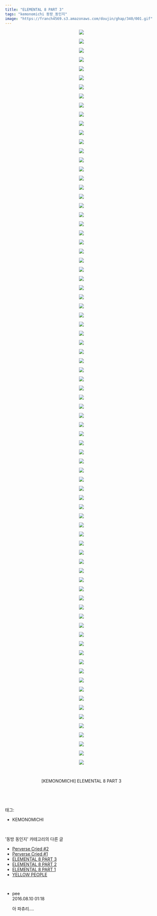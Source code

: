 ```yaml
---
title: "ELEMENTAL 8 PART 3"
tags: "kemonomichi 동방_동인지"
image: "https://franch4569.s3.amazonaws.com/doujin/ghap/340/001.gif"
---
```

<div class="article">
<p style="text-align: center; clear: none; float: none;"><img src="{{ site.imgserver2 }}/ghap/340/001.gif"/></p>
<p style="text-align: center; clear: none; float: none;"><img src="{{ site.imgserver2 }}/ghap/340/002.jpg"/></p>
<p style="text-align: center; clear: none; float: none;"><img src="{{ site.imgserver2 }}/ghap/340/003.gif"/></p>
<p style="text-align: center; clear: none; float: none;"><img src="{{ site.imgserver2 }}/ghap/340/004.gif"/></p>
<p style="text-align: center; clear: none; float: none;"><img src="{{ site.imgserver2 }}/ghap/340/005.gif"/></p>
<p style="text-align: center; clear: none; float: none;"><img src="{{ site.imgserver2 }}/ghap/340/006.gif"/></p>
<p style="text-align: center; clear: none; float: none;"><img src="{{ site.imgserver2 }}/ghap/340/007.gif"/></p>
<p style="text-align: center; clear: none; float: none;"><img src="{{ site.imgserver2 }}/ghap/340/008.gif"/></p>
<p style="text-align: center; clear: none; float: none;"><img src="{{ site.imgserver2 }}/ghap/340/009.gif"/></p>
<p style="text-align: center; clear: none; float: none;"><img src="{{ site.imgserver2 }}/ghap/340/010.gif"/></p>
<p style="text-align: center; clear: none; float: none;"><img src="{{ site.imgserver2 }}/ghap/340/011.gif"/></p>
<p style="text-align: center; clear: none; float: none;"><img src="{{ site.imgserver2 }}/ghap/340/012.gif"/></p>
<p style="text-align: center; clear: none; float: none;"><img src="{{ site.imgserver2 }}/ghap/340/013.gif"/></p>
<p style="text-align: center; clear: none; float: none;"><img src="{{ site.imgserver2 }}/ghap/340/014.gif"/></p>
<p style="text-align: center; clear: none; float: none;"><img src="{{ site.imgserver2 }}/ghap/340/015.gif"/></p>
<p style="text-align: center; clear: none; float: none;"><img src="{{ site.imgserver2 }}/ghap/340/016.gif"/></p>
<p style="text-align: center; clear: none; float: none;"><img src="{{ site.imgserver2 }}/ghap/340/017.gif"/></p>
<p style="text-align: center; clear: none; float: none;"><img src="{{ site.imgserver2 }}/ghap/340/018.gif"/></p>
<p style="text-align: center; clear: none; float: none;"><img src="{{ site.imgserver2 }}/ghap/340/019.gif"/></p>
<p style="text-align: center; clear: none; float: none;"><img src="{{ site.imgserver2 }}/ghap/340/020.gif"/></p>
<p style="text-align: center; clear: none; float: none;"><img src="{{ site.imgserver2 }}/ghap/340/021.gif"/></p>
<p style="text-align: center; clear: none; float: none;"><img src="{{ site.imgserver2 }}/ghap/340/022.gif"/></p>
<p style="text-align: center; clear: none; float: none;"><img src="{{ site.imgserver2 }}/ghap/340/023.gif"/></p>
<p style="text-align: center; clear: none; float: none;"><img src="{{ site.imgserver2 }}/ghap/340/024.gif"/></p>
<p style="text-align: center; clear: none; float: none;"><img src="{{ site.imgserver2 }}/ghap/340/025.jpg"/></p>
<p style="text-align: center; clear: none; float: none;"><img src="{{ site.imgserver2 }}/ghap/340/026.gif"/></p>
<p style="text-align: center; clear: none; float: none;"><img src="{{ site.imgserver2 }}/ghap/340/027.gif"/></p>
<p style="text-align: center; clear: none; float: none;"><img src="{{ site.imgserver2 }}/ghap/340/028.gif"/></p>
<p style="text-align: center; clear: none; float: none;"><img src="{{ site.imgserver2 }}/ghap/340/029.gif"/></p>
<p style="text-align: center; clear: none; float: none;"><img src="{{ site.imgserver2 }}/ghap/340/030.gif"/></p>
<p style="text-align: center; clear: none; float: none;"><img src="{{ site.imgserver2 }}/ghap/340/031.gif"/></p>
<p style="text-align: center; clear: none; float: none;"><img src="{{ site.imgserver2 }}/ghap/340/032.gif"/></p>
<p style="text-align: center; clear: none; float: none;"><img src="{{ site.imgserver2 }}/ghap/340/033.gif"/></p>
<p style="text-align: center; clear: none; float: none;"><img src="{{ site.imgserver2 }}/ghap/340/034.gif"/></p>
<p style="text-align: center; clear: none; float: none;"><img src="{{ site.imgserver2 }}/ghap/340/035.gif"/></p>
<p style="text-align: center; clear: none; float: none;"><img src="{{ site.imgserver2 }}/ghap/340/036.gif"/></p>
<p style="text-align: center; clear: none; float: none;"><img src="{{ site.imgserver2 }}/ghap/340/037.gif"/></p>
<p style="text-align: center; clear: none; float: none;"><img src="{{ site.imgserver2 }}/ghap/340/038.gif"/></p>
<p style="text-align: center; clear: none; float: none;"><img src="{{ site.imgserver2 }}/ghap/340/039.gif"/></p>
<p style="text-align: center; clear: none; float: none;"><img src="{{ site.imgserver2 }}/ghap/340/040.gif"/></p>
<p style="text-align: center; clear: none; float: none;"><img src="{{ site.imgserver2 }}/ghap/340/041.gif"/></p>
<p style="text-align: center; clear: none; float: none;"><img src="{{ site.imgserver2 }}/ghap/340/042.gif"/></p>
<p style="text-align: center; clear: none; float: none;"><img src="{{ site.imgserver2 }}/ghap/340/043.gif"/></p>
<p style="text-align: center; clear: none; float: none;"><img src="{{ site.imgserver2 }}/ghap/340/044.gif"/></p>
<p style="text-align: center; clear: none; float: none;"><img src="{{ site.imgserver2 }}/ghap/340/045.gif"/></p>
<p style="text-align: center; clear: none; float: none;"><img src="{{ site.imgserver2 }}/ghap/340/046.gif"/></p>
<p style="text-align: center; clear: none; float: none;"><img src="{{ site.imgserver2 }}/ghap/340/047.jpg"/></p>
<p style="text-align: center; clear: none; float: none;"><img src="{{ site.imgserver2 }}/ghap/340/048.gif"/></p>
<p style="text-align: center; clear: none; float: none;"><img src="{{ site.imgserver2 }}/ghap/340/049.gif"/></p>
<p style="text-align: center; clear: none; float: none;"><img src="{{ site.imgserver2 }}/ghap/340/050.gif"/></p>
<p style="text-align: center; clear: none; float: none;"><img src="{{ site.imgserver2 }}/ghap/340/051.gif"/></p>
<p style="text-align: center; clear: none; float: none;"><img src="{{ site.imgserver2 }}/ghap/340/052.gif"/></p>
<p style="text-align: center; clear: none; float: none;"><img src="{{ site.imgserver2 }}/ghap/340/053.gif"/></p>
<p style="text-align: center; clear: none; float: none;"><img src="{{ site.imgserver2 }}/ghap/340/054.gif"/></p>
<p style="text-align: center; clear: none; float: none;"><img src="{{ site.imgserver2 }}/ghap/340/055.gif"/></p>
<p style="text-align: center; clear: none; float: none;"><img src="{{ site.imgserver2 }}/ghap/340/056.gif"/></p>
<p style="text-align: center; clear: none; float: none;"><img src="{{ site.imgserver2 }}/ghap/340/057.gif"/></p>
<p style="text-align: center; clear: none; float: none;"><img src="{{ site.imgserver2 }}/ghap/340/058.gif"/></p>
<p style="text-align: center; clear: none; float: none;"><img src="{{ site.imgserver2 }}/ghap/340/059.gif"/></p>
<p style="text-align: center; clear: none; float: none;"><img src="{{ site.imgserver2 }}/ghap/340/060.gif"/></p>
<p style="text-align: center; clear: none; float: none;"><img src="{{ site.imgserver2 }}/ghap/340/061.jpg"/></p>
<p style="text-align: center; clear: none; float: none;"><img src="{{ site.imgserver2 }}/ghap/340/062.gif"/></p>
<p style="text-align: center; clear: none; float: none;"><img src="{{ site.imgserver2 }}/ghap/340/063.gif"/></p>
<p style="text-align: center; clear: none; float: none;"><img src="{{ site.imgserver2 }}/ghap/340/064.gif"/></p>
<p style="text-align: center; clear: none; float: none;"><img src="{{ site.imgserver2 }}/ghap/340/065.gif"/></p>
<p style="text-align: center; clear: none; float: none;"><img src="{{ site.imgserver2 }}/ghap/340/066.gif"/></p>
<p style="text-align: center; clear: none; float: none;"><img src="{{ site.imgserver2 }}/ghap/340/067.gif"/></p>
<p style="text-align: center; clear: none; float: none;"><img src="{{ site.imgserver2 }}/ghap/340/068.gif"/></p>
<p style="text-align: center; clear: none; float: none;"><img src="{{ site.imgserver2 }}/ghap/340/069.gif"/></p>
<p style="text-align: center; clear: none; float: none;"><img src="{{ site.imgserver2 }}/ghap/340/070.jpg"/></p>
<p style="text-align: center; clear: none; float: none;"><img src="{{ site.imgserver2 }}/ghap/340/071.gif"/></p>
<p style="text-align: center; clear: none; float: none;"><img src="{{ site.imgserver2 }}/ghap/340/072.gif"/></p>
<p style="text-align: center; clear: none; float: none;"><img src="{{ site.imgserver2 }}/ghap/340/073.gif"/></p>
<p style="text-align: center; clear: none; float: none;"><img src="{{ site.imgserver2 }}/ghap/340/074.gif"/></p>
<p style="text-align: center; clear: none; float: none;"><img src="{{ site.imgserver2 }}/ghap/340/075.gif"/></p>
<p style="text-align: center; clear: none; float: none;"><img src="{{ site.imgserver2 }}/ghap/340/076.gif"/></p>
<p style="text-align: center; clear: none; float: none;"><img src="{{ site.imgserver2 }}/ghap/340/077.gif"/></p>
<p style="text-align: center; clear: none; float: none;"><img src="{{ site.imgserver2 }}/ghap/340/078.gif"/></p>
<p style="text-align: center; clear: none; float: none;"><img src="{{ site.imgserver2 }}/ghap/340/079.gif"/></p>
<p style="text-align: center; clear: none; float: none;"><img src="{{ site.imgserver2 }}/ghap/340/080.gif"/></p>
<p style="text-align: center; clear: none; float: none;"><img src="{{ site.imgserver2 }}/ghap/340/081.jpg"/></p>
<p style="text-align: center; clear: none; float: none;"><br/></p>
<p style="text-align: center; clear: none; float: none;">[KEMONOMICHI] ELEMENTAL 8 PART 3</p>
<p><br/></p>
</div><br/>
<div class="tagTrail">
<p>태그: </p>
<ul>
<li>KEMONOMICHI</li>
</ul>
</div><br/>
<div class="another">
<p>'동방 동인지' 카테고리의 다른 글</p>
<ul>
<li><a href="/ghap_344">Perverse Cried #2</a></li>
<li><a href="/ghap_343">Perverse Cried #1</a></li>
<li><a href="/ghap_340">ELEMENTAL 8 PART 3</a></li>
<li><a href="/ghap_339">ELEMENTAL 8 PART 2</a></li>
<li><a href="/ghap_338">ELEMENTAL 8 PART 1</a></li>
<li><a href="/ghap_337">YELLOW PEOPLE</a></li>
</ul>
</div><br/>
<div class="cb_module cb_fluid">
<div class="cb_wrt cb_profile">
<div class="comment">
<ul>
<li class="cb_thumb_off" id="comment14778024">
<div class="cb_comment_area">
<div class="cb_info_area">
<div class="cb_section">
<span class="cb_nick_name">pee</span>
</div>
<div class="cb_section">
<span class="cb_date">2016.08.10 01:18 </span>
</div>
</div>
<div class="cb_dsc_comment">
<p class="cb_dsc">
											아 파츄리....
										</p>
</div>
</div></li>
</ul>
</div>
</div><!-- commentList close -->
</div><br/>
